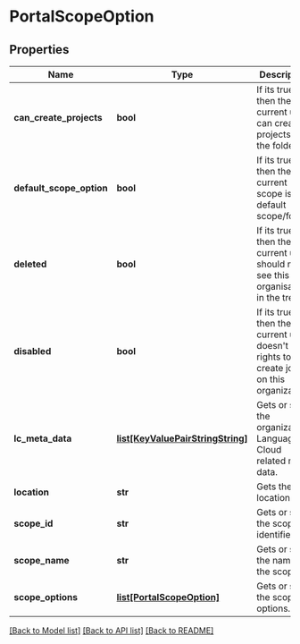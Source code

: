 # PortalScopeOption

## Properties
Name | Type | Description | Notes
------------ | ------------- | ------------- | -------------
**can_create_projects** | **bool** | If its true then the current user can create projects in the folder | [optional] 
**default_scope_option** | **bool** | If its true then the current scope is the default scope/folder. | [optional] 
**deleted** | **bool** | If its true then the current user should not see this organisation in the tree | [optional] 
**disabled** | **bool** | If its true then the current user doesn&#x27;t have rights to create jobs on this organization | [optional] 
**lc_meta_data** | [**list[KeyValuePairStringString]**](KeyValuePairStringString.md) | Gets or sets the organization Language Cloud related meta data. | [optional] 
**location** | **str** | Gets the location. | [optional] 
**scope_id** | **str** | Gets or sets the scope identifier. | [optional] 
**scope_name** | **str** | Gets or sets the name of the scope. | [optional] 
**scope_options** | [**list[PortalScopeOption]**](PortalScopeOption.md) | Gets or sets the scope options. | [optional] 

[[Back to Model list]](../README.md#documentation-for-models) [[Back to API list]](../README.md#documentation-for-api-endpoints) [[Back to README]](../README.md)

